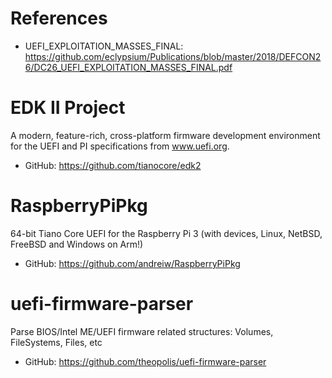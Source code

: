 # References
- UEFI_EXPLOITATION_MASSES_FINAL: https://github.com/eclypsium/Publications/blob/master/2018/DEFCON26/DC26_UEFI_EXPLOITATION_MASSES_FINAL.pdf

# EDK II Project

A modern, feature-rich, cross-platform firmware development environment for the UEFI and PI specifications from www.uefi.org.

- GitHub: https://github.com/tianocore/edk2

# RaspberryPiPkg

64-bit Tiano Core UEFI for the Raspberry Pi 3 (with devices, Linux, NetBSD, FreeBSD and Windows on Arm!)

- GitHub: https://github.com/andreiw/RaspberryPiPkg

# uefi-firmware-parser

Parse BIOS/Intel ME/UEFI firmware related structures: Volumes, FileSystems, Files, etc

- GitHub: https://github.com/theopolis/uefi-firmware-parser
